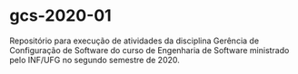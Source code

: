 # gcs-2020-01
Repositório para execução de atividades da disciplina Gerência de Configuração de Software do curso de Engenharia de Software ministrado pelo INF/UFG no segundo semestre de 2020.
